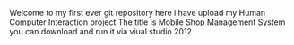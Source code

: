 Welcome to my first ever git repository 
here i have upload my Human Computer Interaction project
The title is Mobile Shop Management System
you can download and run it via viual studio 2012
